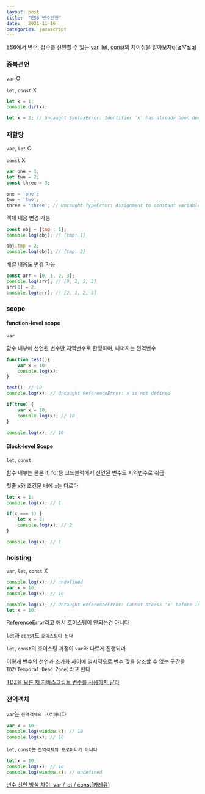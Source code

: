 ```yaml
---
layout: post
title:  "ES6 변수선언"
date:   2021-11-16
categories: javascript
---
```


ES6에서 변수, 상수를 선언할 수 있는 [var](https://developer.mozilla.org/ko/docs/Web/JavaScript/Reference/Statements/var), [let](https://developer.mozilla.org/ko/docs/Web/JavaScript/Reference/Statements/let), [const](https://developer.mozilla.org/ko/docs/Web/JavaScript/Reference/Statements/const)의 차이점을 알아보자q(≧▽≦q)

### 중복선언 

`var` O

`let`, `const` X

```js
let x = 1;
console.dir(x);

let x = 2; // Uncaught SyntaxError: Identifier 'x' has already been declared
```

### 재할당

`var`, `let` O

`const` X

```js
var one = 1;
let two = 2;
const three = 3;

one = 'one';
two = 'two';
three = 'three'; // Uncaught TypeError: Assignment to constant variable.
```

객체 내용 변경 가능
```js
const obj = {tmp : 1};
console.log(obj); // {tmp: 1}

obj.tmp = 2;
console.log(obj); // {tmp: 2}
```

배열 내용도 변경 가능
```js
const arr = [0, 1, 2, 3];
console.log(arr); // [0, 1, 2, 3]
arr[0] = 2;
console.log(arr); // [2, 1, 2, 3]
```

### scope

#### function-level scope

`var`

함수 내부에 선언된 변수만 지역변수로 한정하며, 나머지는 전역변수

```js
function test(){
    var x = 10;
    console.log(x);
}

test(); // 10
console.log(x); // Uncaught ReferenceError: x is not defined
```

```js
if(true) {
    var x = 10;
    console.log(x); // 10
}

console.log(x); // 10
```

#### Block-level Scope

`let`, `const`

함수 내부는 물론 if, for등 코드블럭에서 선언된 변수도 지역변수로 취급

첫줄 `x`와 조건문 내에 `x`는 다르다

```js
let x = 1;
console.log(x); // 1

if(x === 1) {
    let x = 2;
    console.log(x); // 2
}

console.log(x); // 1
```

### hoisting

`var`, `let`, `const` X

```js
console.log(x); // undefined 
var x = 10; 
console.log(x); // 10
```

```js
console.log(x); // Uncaught ReferenceError: Cannot access 'x' before initialization
let x = 10; 
```

ReferenceError라고 해서 호이스팅이 안되는건 아니다

`let`과 `const`도 `호이스팅이 된다`

`let`, `const`의 호이스팅 과정이 `var`와 다르게 진행되며

이렇게 변수의 선언과 초기화 사이에 일시적으로 변수 값을 참조할 수 없는 구간을 `TDZ(Temporal Dead Zone)`라고 한다

[TDZ을 모른 채 자바스크립트 변수를 사용하지 말라](https://ui.toast.com/weekly-pick/ko_20191014)

### 전역객체 

`var`는 `전역객체의 프로퍼티`다

```js
var x = 10; 
console.log(window.x); // 10 
console.log(x); // 10
```

`let`, `const`는 `전역객체의 프로퍼티가 아니다`

```js
let x = 10; 
console.log(x); // 10
console.log(window.x); // undefined
```

[변수 선언 방식 차이: var / let / const[카레유]](https://curryyou.tistory.com/192)
